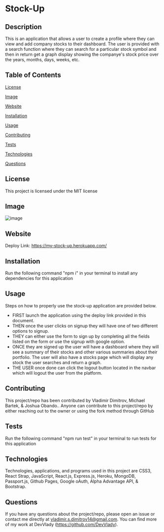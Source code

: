 # Stock-Up

## Description

This is an application that allows a user to create a profile where they can view and add company stocks to their dashboard. The user is provided with a search function where they can search for a particular stock symbol and then in return get a graph display showing the companye's stock price over the years, months, days, weeks, etc.

## Table of Contents

[License](#license)

[Image](#image)

[Website](#website)

[Installation](#installation)

[Usage](#usage)

[Contributing](#contributing)

[Tests](#tests)

[Technologies](#technologies)

[Questions](#questions)

## License

This project is licensed under the MIT license

## Image

![image](https://user-images.githubusercontent.com/71519918/105283374-f256ad00-5b75-11eb-8a3e-6bbdf2aae2f3.png)

## Website

Deploy Link: https://my-stock-up.herokuapp.com/

## Installation

Run the following command "npm i" in your terminal to install any dependencies for this application

## Usage

Steps on how to properly use the stock-up application are provided below.
* FIRST launch the application using the deploy link provided in this document.
* THEN once the user clicks on signup they will have one of two different options to signup.
* THEY can either use the form to sign up by completing all the fields listed on the form or use the signup with google option.
* ONCE they are signed up the user will have a dashboard where they will see a summary of their stocks and other various summaries about their portfolio. The user will also have a stocks page which will display any stock the user searches and return a graph.
* THE USER once done can click the logout button located in the navbar which will logout the user from the platform.

## Contributing

This project/repo has been contributed by Vladimir Dimitrov, Michael Bartek, & Joshua Obando.. Anyone can contribute to this project/repo by either reaching out to the owner or using the fork method through GitHub

## Tests

Run the following command "npm run test" in your terminal to run tests for this application

## Technologies

Technologies, applications, and programs used in this project are CSS3, React Strap, JavaScript, React.js, Express.js, Heroku, MongoDB, Passport.js, Github Pages, Google oAuth, Alpha Advantage API, & Bootstrap.

## Questions

If you have any questions about the project/repo, please open an issue or contact me directly at <vladimir.s.dimitrov14@gmail.com>.
You can find more of my work at DevVlady (https://github.com/DevVlady).
